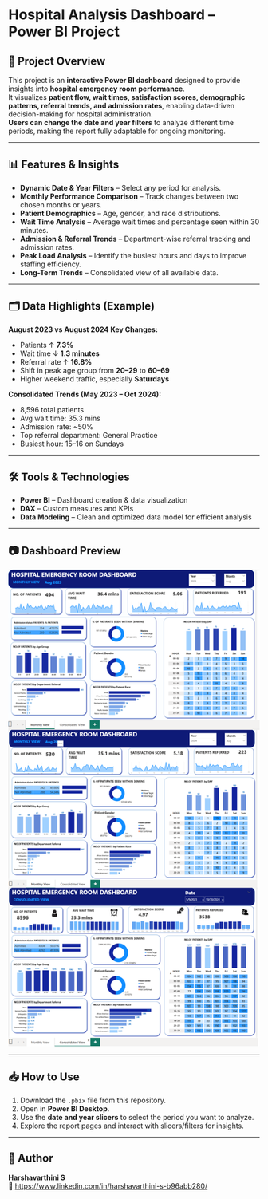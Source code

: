 # **Hospital Analysis Dashboard – Power BI Project**

## 📌 Project Overview  
This project is an **interactive Power BI dashboard** designed to provide insights into **hospital emergency room performance**.  
It visualizes **patient flow, wait times, satisfaction scores, demographic patterns, referral trends, and admission rates**, enabling data-driven decision-making for hospital administration.  
**Users can change the date and year filters** to analyze different time periods, making the report fully adaptable for ongoing monitoring.

---

## 📊 Features & Insights  
- **Dynamic Date & Year Filters** – Select any period for analysis.  
- **Monthly Performance Comparison** – Track changes between two chosen months or years.  
- **Patient Demographics** – Age, gender, and race distributions.  
- **Wait Time Analysis** – Average wait times and percentage seen within 30 minutes.  
- **Admission & Referral Trends** – Department-wise referral tracking and admission rates.  
- **Peak Load Analysis** – Identify the busiest hours and days to improve staffing efficiency.  
- **Long-Term Trends** – Consolidated view of all available data.

---

## 🗂 Data Highlights (Example)  
**August 2023 vs August 2024 Key Changes:**
- Patients ↑ **7.3%**
- Wait time ↓ **1.3 minutes**
- Referral rate ↑ **16.8%**
- Shift in peak age group from **20–29** to **60–69**
- Higher weekend traffic, especially **Saturdays**

**Consolidated Trends (May 2023 – Oct 2024):**
- 8,596 total patients  
- Avg wait time: 35.3 mins  
- Admission rate: ~50%  
- Top referral department: General Practice  
- Busiest hour: 15–16 on Sundays  

---

## 🛠 Tools & Technologies  
- **Power BI** – Dashboard creation & data visualization  
- **DAX** – Custom measures and KPIs  
- **Data Modeling** – Clean and optimized data model for efficient analysis  

---

## 📷 Dashboard Preview  
![Hospital Dashboard](Hospital_Dashboard_Vertical.png)

---

## 📥 How to Use  
1. Download the `.pbix` file from this repository.  
2. Open in **Power BI Desktop**.  
3. Use the **date and year slicers** to select the period you want to analyze.  
4. Explore the report pages and interact with slicers/filters for insights.  

---

## 📌 Author  
**Harshavarthini S**  
📧 https://www.linkedin.com/in/harshavarthini-s-b96abb280/


